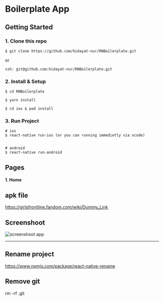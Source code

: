 # Boilerplate App

## Getting Started
### 1. Clone this repo
```
$ git clone https://github.com/hidayat-nur/RNBoilerplate.git
```
or 
```
ssh: git@github.com:hidayat-nur/RNBoilerplate.git
```
### 2. Install & Setup
```
$ cd RNBoilerplate

$ yarn install

$ cd ios & pod install
```
### 3. Run Project
```
# ios
$ react-native run-ios (or you can running immedietly via xcode)


# android
$ react-native run-android
```

## Pages
#### 1. Home


## apk file
https://girlsfrontline.fandom.com/wiki/Dummy_Link


## Screenshoot
![screenshoot app](https://dummyimage.com/300/09f/fff.png)


----------------------------------------------------------------

## Rename project
https://www.npmjs.com/package/react-native-rename
## Remove git
rm -rf .git
